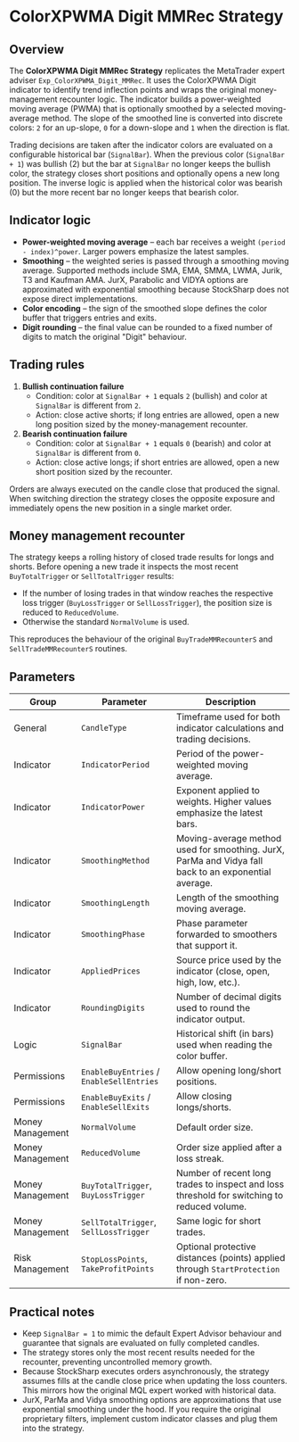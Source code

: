 # ColorXPWMA Digit MMRec Strategy

## Overview
The **ColorXPWMA Digit MMRec Strategy** replicates the MetaTrader expert adviser `Exp_ColorXPWMA_Digit_MMRec`. It uses the ColorXPWMA Digit indicator to identify trend inflection points and wraps the original money-management recounter logic. The indicator builds a power-weighted moving average (PWMA) that is optionally smoothed by a selected moving-average method. The slope of the smoothed line is converted into discrete colors: `2` for an up-slope, `0` for a down-slope and `1` when the direction is flat.

Trading decisions are taken after the indicator colors are evaluated on a configurable historical bar (`SignalBar`). When the previous color (`SignalBar + 1`) was bullish (2) but the bar at `SignalBar` no longer keeps the bullish color, the strategy closes short positions and optionally opens a new long position. The inverse logic is applied when the historical color was bearish (0) but the more recent bar no longer keeps that bearish color.

## Indicator logic
- **Power-weighted moving average** – each bar receives a weight `(period - index)^power`. Larger powers emphasize the latest samples.
- **Smoothing** – the weighted series is passed through a smoothing moving average. Supported methods include SMA, EMA, SMMA, LWMA, Jurik, T3 and Kaufman AMA. JurX, Parabolic and VIDYA options are approximated with exponential smoothing because StockSharp does not expose direct implementations.
- **Color encoding** – the sign of the smoothed slope defines the color buffer that triggers entries and exits.
- **Digit rounding** – the final value can be rounded to a fixed number of digits to match the original "Digit" behaviour.

## Trading rules
1. **Bullish continuation failure**
   - Condition: color at `SignalBar + 1` equals `2` (bullish) and color at `SignalBar` is different from `2`.
   - Action: close active shorts; if long entries are allowed, open a new long position sized by the money-management recounter.
2. **Bearish continuation failure**
   - Condition: color at `SignalBar + 1` equals `0` (bearish) and color at `SignalBar` is different from `0`.
   - Action: close active longs; if short entries are allowed, open a new short position sized by the recounter.

Orders are always executed on the candle close that produced the signal. When switching direction the strategy closes the opposite exposure and immediately opens the new position in a single market order.

## Money management recounter
The strategy keeps a rolling history of closed trade results for longs and shorts. Before opening a new trade it inspects the most recent `BuyTotalTrigger` or `SellTotalTrigger` results:

- If the number of losing trades in that window reaches the respective loss trigger (`BuyLossTrigger` or `SellLossTrigger`), the position size is reduced to `ReducedVolume`.
- Otherwise the standard `NormalVolume` is used.

This reproduces the behaviour of the original `BuyTradeMMRecounterS` and `SellTradeMMRecounterS` routines.

## Parameters
| Group | Parameter | Description |
| --- | --- | --- |
| General | `CandleType` | Timeframe used for both indicator calculations and trading decisions. |
| Indicator | `IndicatorPeriod` | Period of the power-weighted moving average. |
| Indicator | `IndicatorPower` | Exponent applied to weights. Higher values emphasize the latest bars. |
| Indicator | `SmoothingMethod` | Moving-average method used for smoothing. JurX, ParMa and Vidya fall back to an exponential average. |
| Indicator | `SmoothingLength` | Length of the smoothing moving average. |
| Indicator | `SmoothingPhase` | Phase parameter forwarded to smoothers that support it. |
| Indicator | `AppliedPrices` | Source price used by the indicator (close, open, high, low, etc.). |
| Indicator | `RoundingDigits` | Number of decimal digits used to round the indicator output. |
| Logic | `SignalBar` | Historical shift (in bars) used when reading the color buffer. |
| Permissions | `EnableBuyEntries` / `EnableSellEntries` | Allow opening long/short positions. |
| Permissions | `EnableBuyExits` / `EnableSellExits` | Allow closing longs/shorts. |
| Money Management | `NormalVolume` | Default order size. |
| Money Management | `ReducedVolume` | Order size applied after a loss streak. |
| Money Management | `BuyTotalTrigger`, `BuyLossTrigger` | Number of recent long trades to inspect and loss threshold for switching to reduced volume. |
| Money Management | `SellTotalTrigger`, `SellLossTrigger` | Same logic for short trades. |
| Risk Management | `StopLossPoints`, `TakeProfitPoints` | Optional protective distances (points) applied through `StartProtection` if non-zero. |

## Practical notes
- Keep `SignalBar = 1` to mimic the default Expert Advisor behaviour and guarantee that signals are evaluated on fully completed candles.
- The strategy stores only the most recent results needed for the recounter, preventing uncontrolled memory growth.
- Because StockSharp executes orders asynchronously, the strategy assumes fills at the candle close price when updating the loss counters. This mirrors how the original MQL expert worked with historical data.
- JurX, ParMa and Vidya smoothing options are approximations that use exponential smoothing under the hood. If you require the original proprietary filters, implement custom indicator classes and plug them into the strategy.


